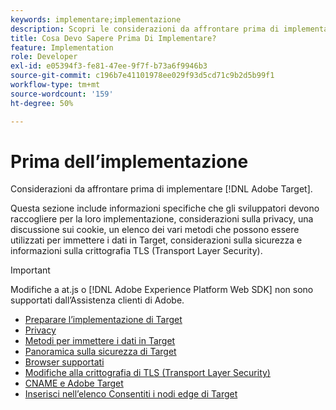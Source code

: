 ```yaml
---
keywords: implementare;implementazione
description: Scopri le considerazioni da affrontare prima di implementare Adobe Target.
title: Cosa Devo Sapere Prima Di Implementare?
feature: Implementation
role: Developer
exl-id: e05394f3-fe81-47ee-9f7f-b73a6f9946b3
source-git-commit: c196b7e41101978ee029f93d5cd71c9b2d5b99f1
workflow-type: tm+mt
source-wordcount: '159'
ht-degree: 50%

---
```


# Prima dell’implementazione

Considerazioni da affrontare prima di implementare [!DNL Adobe Target].

Questa sezione include informazioni specifiche che gli sviluppatori devono raccogliere per la loro implementazione, considerazioni sulla privacy, una discussione sui cookie, un elenco dei vari metodi che possono essere utilizzati per immettere i dati in Target, considerazioni sulla sicurezza e informazioni sulla crittografia TLS (Transport Layer Security).

>[!IMPORTANT]
>
>Modifiche a at.js o [!DNL Adobe Experience Platform Web SDK] non sono supportati dall’Assistenza clienti di Adobe.

- [Preparare l’implementazione di Target](https://developer.adobe.com/target/before-implement/prepare-to-implement-target/)
- [Privacy](https://developer.adobe.com/target/before-implement/privacy/privacy/)
- [Metodi per immettere i dati in Target](https://developer.adobe.com/target/before-implement/methods-to-get-data-into-target/methods-to-get-data-into-target/)
- [Panoramica sulla sicurezza di Target](https://developer.adobe.com/target/before-implement/target-security-overview/)
- [Browser supportati](https://developer.adobe.com/target/before-implement/supported-browsers/)
- [Modifiche alla crittografia di TLS (Transport Layer Security)](https://developer.adobe.com/target/before-implement/tls-transport-layer-security-encryption/)
- [CNAME e Adobe Target](https://developer.adobe.com/target/before-implement/implement-cname-support-in-target/)
- [Inserisci nell’elenco Consentiti i nodi edge di Target](https://developer.adobe.com/target/before-implement/privacy/allowlist-edges/)
